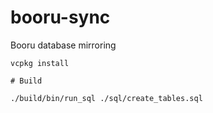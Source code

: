 # booru-sync
Booru database mirroring

```
vcpkg install

# Build

./build/bin/run_sql ./sql/create_tables.sql
```
